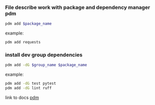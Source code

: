 ### File describe work with package and dependency manager pdm

```bash
pdm add $package_name
```

example:

```bash
pdm add requests
```

### install dev group dependencies

```bash
pdm add -dG $group_name $package_name
```

example:

```bash
pdm add -dG test pytest
pdm add -dG lint ruff
```

link to docs [pdm](https://pdm-project.org/latest/)
